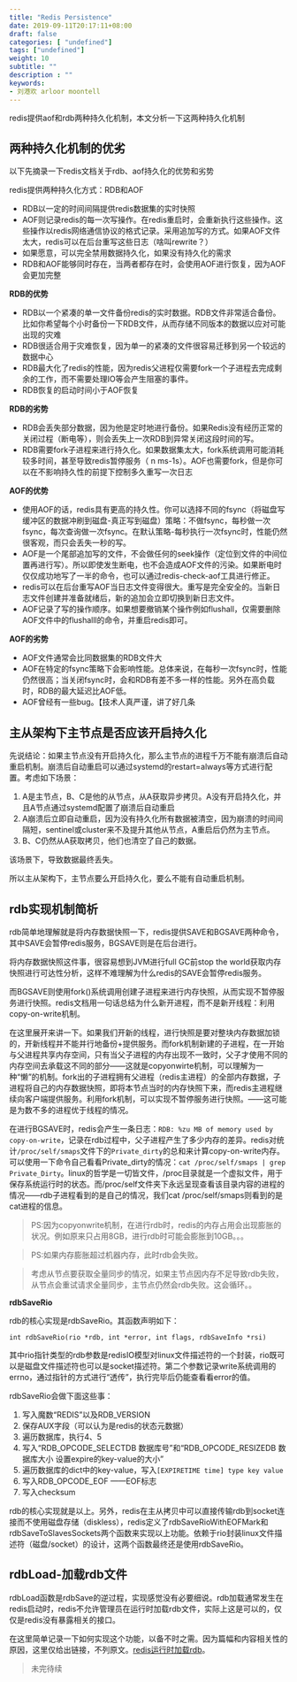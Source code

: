 ```yaml
---
title: "Redis Persistence"
date: 2019-09-11T20:17:11+08:00
draft: false
categories: [ "undefined"]
tags: ["undefined"]
weight: 10
subtitle: ""
description : ""
keywords:
- 刘港欢 arloor moontell
---
```


redis提供aof和rdb两种持久化机制，本文分析一下这两种持久化机制

## 两种持久化机制的优劣

以下先摘录一下redis文档关于rdb、aof持久化的优势和劣势

redis提供两种持久化方式：RDB和AOF

- RDB以一定的时间间隔提供redis数据集的实时快照
- AOF则记录redis的每一次写操作。在redis重启时，会重新执行这些操作。这些操作以redis网络通信协议的格式记录。采用追加写的方式。如果AOF文件太大，redis可以在后台重写这些日志（啥叫rewrite？）
- 如果愿意，可以完全禁用数据持久化，如果没有持久化的需求
- RDB和AOF能够同时存在，当两者都存在时，会使用AOF进行恢复，因为AOF会更加完整

**RDB的优势**

- RDB以一个紧凑的单一文件备份redis的实时数据。RDB文件非常适合备份。比如你希望每个小时备份一下RDB文件，从而存储不同版本的数据以应对可能出现的灾难
- RDB很适合用于灾难恢复，因为单一的紧凑的文件很容易迁移到另一个较远的数据中心
- RDB最大化了redis的性能，因为redis父进程仅需要fork一个子进程去完成剩余的工作，而不需要处理IO等会产生阻塞的事件。
- RDB恢复的启动时间小于AOF恢复

**RDB的劣势**

- RDB会丢失部分数据，因为他是定时地进行备份。如果Redis没有经历正常的关闭过程（断电等），则会丢失上一次RDB到异常关闭这段时间的写。
- RDB需要fork子进程来进行持久化。如果数据集太大，fork系统调用可能消耗较多时间，甚至导致redis暂停服务（ n ms-1s）。AOF也需要fork，但是你可以在不影响持久性的前提下控制多久重写一次日志

**AOF的优势**

- 使用AOF的话，redis具有更高的持久性。你可以选择不同的fsync（将磁盘写缓冲区的数据冲刷到磁盘-真正写到磁盘）策略：不做fsync，每秒做一次fsync，每次查询做一次fsync。在默认策略-每秒执行一次fsync时，性能仍然很客观，而只会丢失一秒的写。
- AOF是一个尾部追加写的文件，不会做任何的seek操作（定位到文件的中间位置再进行写）。所以即使发生断电，也不会造成AOF文件的污染。如果断电时仅仅成功地写了一半的命令，也可以通过redis-check-aof工具进行修正。
- redis可以在后台重写AOF当日志文件变得很大。重写是完全安全的。当新日志文件创建并准备就绪后，新的追加会立即切换到新日志文件。
- AOF记录了写的操作顺序。如果想要撤销某个操作例如flushall，仅需要删除AOF文件中的flushalll的命令，并重启redis即可。

**AOF的劣势**

- AOF文件通常会比同数据集的RDB文件大
- AOF在特定的fsync策略下会影响性能。总体来说，在每秒一次fsync时，性能仍然很高；当关闭fsync时，会和RDB有差不多一样的性能。另外在高负载时，RDB的最大延迟比AOF低。
- AOF曾经有一些bug。【技术人真严谨，讲了好几条

## 主从架构下主节点是否应该开启持久化

先说结论：如果主节点没有开启持久化，那么主节点的进程千万不能有崩溃后自动重启机制。崩溃后自动重启可以通过systemd的restart=always等方式进行配置。考虑如下场景：

1. A是主节点，B、C是他的从节点，从A获取异步拷贝。A没有开启持久化，并且A节点通过systemd配置了崩溃后自动重启
2. A崩溃后立即自动重启，因为没有持久化所有数据被清空，因为崩溃的时间间隔短，sentinel或cluster来不及提升其他从节点，A重启后仍然为主节点。
3. B、C仍然从A获取拷贝，他们也清空了自己的数据。

该场景下，导致数据最终丢失。

所以主从架构下，主节点要么开启持久化，要么不能有自动重启机制。

## rdb实现机制简析

rdb简单地理解就是将内存数据快照一下，redis提供SAVE和BGSAVE两种命令，其中SAVE会暂停redis服务，BGSAVE则是在后台进行。

将内存数据快照这件事，很容易想到JVM进行full GC前stop the world获取内存快照进行可达性分析，这样不难理解为什么redis的SAVE会暂停redis服务。

而BGSAVE则使用fork()系统调用创建子进程来进行内存快照，从而实现不暂停服务进行快照。redis文档用一句话总结为什么新开进程，而不是新开线程：利用copy-on-write机制。

在这里展开来讲一下。如果我们开新的线程，进行快照是要对整块内存数据加锁的，开新线程并不能并行地备份+提供服务。而fork机制新建的子进程，在一开始与父进程共享内存空间，只有当父子进程的内存出现不一致时，父子才使用不同的内存空间去承载这不同的部分——这就是copyonwirte机制，可以理解为一种“懒”的机制。fork出的子进程拥有父进程（redis主进程）的全部内存数据，子进程将自己的内存数据快照，即将本节点当时的内存快照下来，而redis主进程继续向客户端提供服务。利用fork机制，可以实现不暂停服务进行快照。——这可能是为数不多的进程优于线程的情况。

在进行BGSAVE时，redis会产生一条日志：`RDB: %zu MB of memory used by copy-on-write`，记录在rdb过程中，父子进程产生了多少内存的差异。redis对统计`/proc/self/smaps`文件下的`Private_dirty`的总和来计算copy-on-write内存。可以使用一下命令自己看看Private_dirty的情况：`cat /proc/self/smaps | grep Private_Dirty`。linux的哲学是一切皆文件，/proc目录就是一个虚拟文件，用于保存系统运行时的状态。而/proc/self文件夹下永远呈现查看该目录内容的进程的情况——rdb子进程看到的是自己的情况，我们cat /proc/self/smaps则看到的是cat进程的信息。

> PS:因为copyonwrite机制，在进行rdb时，redis的内存占用会出现膨胀的状况。例如原来只占用8GB，进行rdb时可能会膨胀到10GB。。。

> PS:如果内存膨胀超过机器内存，此时rdb会失败。

> 考虑从节点要获取全量同步的情况，如果主节点因内存不足导致rdb失败，从节点会重试请求全量同步，主节点仍然会rdb失败。这会循环。。

**rdbSaveRio**

rdb的核心实现是rdbSaveRio。其函数声明如下：

```
int rdbSaveRio(rio *rdb, int *error, int flags, rdbSaveInfo *rsi)
```

其中rio指针类型的rdb参数是redisIO模型对linux文件描述符的一个封装，rio既可以是磁盘文件描述符也可以是socket描述符。第二个参数记录write系统调用的errno，通过指针的方式进行“透传”，执行完毕后仍能查看看error的值。

rdbSaveRio会做下面这些事：

1. 写入魔数“REDIS”以及RDB_VERSION
2. 保存AUX字段（可以认为是redis的状态元数据）
3. 遍历数据库，执行4、5
4. 写入“RDB_OPCODE_SELECTDB 数据库号”和“RDB_OPCODE_RESIZEDB 数据库大小 设置expire的key-value的大小”
5. 遍历数据库的dict中的key-value，写入`[EXPIRETIME time] type key value`
6. 写入RDB_OPCODE_EOF ——EOF标志
7. 写入checksum

rdb的核心实现就是以上。另外，redis在主从拷贝中可以直接传输rdb到socket连接而不使用磁盘存储（diskless），redis定义了rdbSaveRioWithEOFMark和rdbSaveToSlavesSockets两个函数来实现以上功能。依赖于rio封装linux文件描述符（磁盘/socket）的设计，这两个函数最终还是使用rdbSaveRio。


## rdbLoad-加载rdb文件

rdbLoad函数是rdbSave的逆过程，实现感觉没有必要细说。rdb加载通常发生在redis启动时，redis不允许管理员在运行时加载rdb文件，实际上这是可以的，仅仅是redis没有暴露相关的接口。

在这里简单记录一下如何实现这个功能，以备不时之需。因为篇幅和内容相关性的原因，这里仅给出链接，不列原文。[redis运行时加载rdb](/posts/redis/redis-online-load-rdb/)。

> 未完待续

